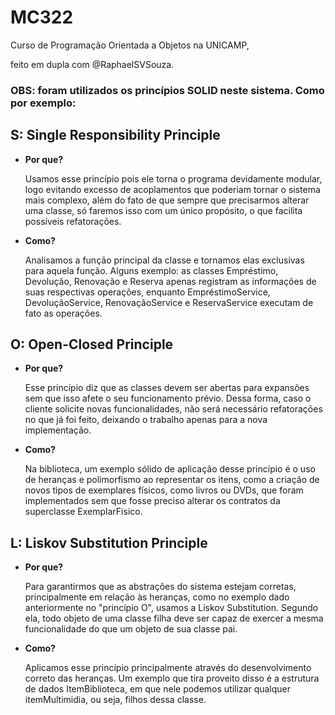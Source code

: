 # MC322

Curso de Programação Orientada a Objetos na UNICAMP, 

feito em dupla com @RaphaelSVSouza.

### OBS: foram utilizados os princípios SOLID neste sistema. Como por exemplo:
 
## S: Single Responsibility Principle

-  **Por que?** 

	Usamos esse princípio pois ele torna o programa devidamente modular, logo evitando excesso de acoplamentos que poderiam tornar o sistema mais complexo, além do fato de que sempre que precisarmos alterar uma classe, só faremos isso com um único propósito, o que facilita possíveis refatorações.
- **Como?**

	Analisamos a função principal da classe e tornamos elas exclusivas para aquela função. Alguns exemplo: as classes Empréstimo, Devolução, Renovação e Reserva apenas registram as informações de suas respectivas operações, enquanto EmpréstimoService, DevoluçãoService, RenovaçãoService e ReservaService executam de fato as operações.
	
## O: Open-Closed Principle

-  **Por que?** 

	Esse princípio diz que as classes devem ser abertas para expansões sem que isso afete o seu funcionamento prévio. Dessa forma, caso o cliente solicite novas funcionalidades, não será necessário refatorações no que já foi feito, deixando o trabalho apenas para a nova implementação.
	
- **Como?**
	
	Na biblioteca, um exemplo sólido de aplicação desse princípio é o uso de heranças e polimorfismo ao representar os itens, como a criação de novos tipos de exemplares físicos, como livros ou DVDs, que foram implementados sem que fosse preciso alterar os contratos da superclasse ExemplarFisico.
	
## L: Liskov Substitution Principle

-  **Por que?** 

	Para garantirmos que as abstrações do sistema estejam corretas, principalmente em relação às heranças, como no exemplo dado anteriormente no "princípio O", usamos a Liskov Substitution. Segundo ela, todo objeto de uma classe filha deve ser capaz de exercer a mesma funcionalidade do que um objeto de sua classe pai. 
	
- **Como?**

	Aplicamos esse princípio principalmente através do desenvolvimento correto das heranças. Um exemplo que tira proveito disso é a estrutura de dados ItemBiblioteca, em que nele podemos utilizar qualquer itemMultimidia, ou seja, filhos dessa classe.